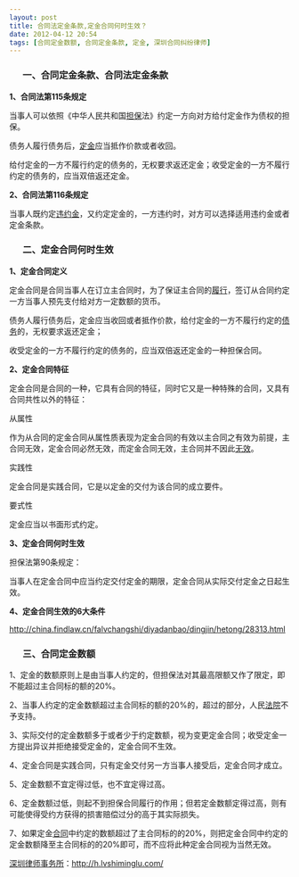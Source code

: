 ```yaml
---
layout: post
title: 合同法定金条款,定金合同何时生效？
date: 2012-04-12 20:54
tags: [合同定金数额, 合同定金条款, 定金, 深圳合同纠纷律师]
---
```

<ol>
<h3>一、合同定金条款、合同法定金条款</h3>
</ol>
<strong>1、合同法第115条规定</strong>

当事人可以依照《中华人民共和国<a href="http://h.lvshiminglu.com/law/288.html">担保</a>法》约定一方向对方给付定金作为债权的担保。

债务人履行债务后，<a href="http://h.lvshiminglu.com/law/116.html">定金</a>应当抵作价款或者收回。

给付定金的一方不履行约定的债务的，无权要求返还定金；收受定金的一方不履行约定的债务的，应当双倍返还定金。

<strong>2、合同法第116条规定</strong>

当事人既约定<a href="http://h.lvshiminglu.com/law/732.html">违约金</a>，又约定定金的，一方违约时，对方可以选择适用违约金或者定金条款。
<ol>
<h3>二、定金合同何时生效</h3>
</ol>
<strong>1、定金合同定义</strong>

定金合同是合同当事人在订立主合同时，为了保证主合同的<a href="http://h.lvshiminglu.com/law/724.html">履行</a>，签订从合同约定一方当事人预先支付给对方一定数额的货币。

债务人履行债务后，定金应当收回或者抵作价款，给付定金的一方不履行约定的<a href="http://h.lvshiminglu.com/law/243.html">债务</a>的，无权要求返还定金；

收受定金的一方不履行约定的债务的，应当双倍返还定金的一种担保合同。

<strong>2、定金合同特征</strong>

定金合同是合同的一种，它具有合同的特征，同时它又是一种特殊的合同，又具有合同共性以外的特征：

从属性

作为从合同的定金合同从属性质表现为定金合同的有效以主合同之有效为前提，主合同无效，定金合同必然无效，而定金合同无效，主合同并不因此<a href="http://h.lvshiminglu.com/law/753.html">无效</a>。

实践性

定金合同是实践合同，它是以定金的交付为该合同的成立要件。

要式性

定金应当以书面形式约定。

<strong>3、定金合同何时生效</strong>

担保法第90条规定：

当事人在定金合同中应当约定交付定金的期限，定金合同从实际交付定金之日起生效。

<strong>4、定金合同生效的6大条件</strong>

http://china.findlaw.cn/falvchangshi/diyadanbao/dingjin/hetong/28313.html
<ol>
<h3>三、合同定金数额</h3>
</ol>
1、定金的数额原则上是由当事人约定的，但担保法对其最高限额又作了限定，即不能超过主合同标的额的20%。

2、当事人约定的定金数额超过主合同标的额的20%的，超过的部分，人民<a href="http://h.lvshiminglu.com/law/686.html">法院</a>不予支持。

3、实际交付的定金数额多于或者少于约定数额，视为变更定金合同；收受定金一方提出异议并拒绝接受定金的，定金合同不生效。

4、定金合同是实践合同，只有定金交付另一方当事人接受后，定金合同才成立。

5、定金数额不宜定得过低，也不宜定得过高。

6、定金数额过低，则起不到担保合同履行的作用；但若定金数额定得过高，则有可能使得受约方获得的损害赔偿过分的高于其实际损失。

7、如果定金<a href="http://h.lvshiminglu.com/law/category/contract">合同</a>中约定的数额超过了主合同标的的20%，则把定金合同中约定的定金数额降至主合同标的的20%即可，而不应将此种定金合同视为当然无效。

<a href="http://h.lvshiminglu.com/">深圳律师事务所</a>：<a href="http://h.lvshiminglu.com/">http://h.lvshiminglu.com/</a>


